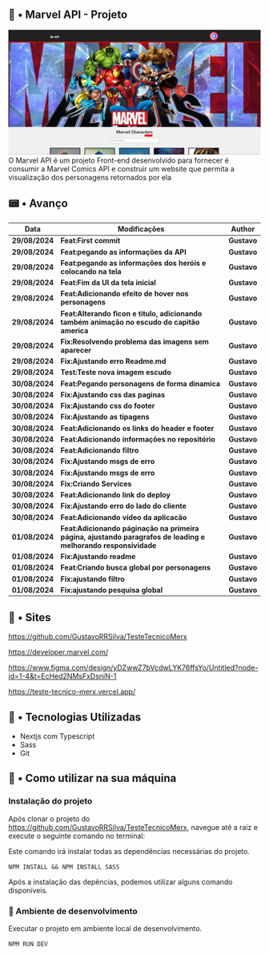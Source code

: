 ## 🧭 • Marvel API - Projeto
![Imagem Aplicação](image.png)
O Marvel API é um projeto Front-end desenvolvido para fornecer é consumir a Marvel Comics API e construir um website que permita a visualização dos personagens retornados por ela

## 📟 • Avanço 
| **Data** | **Modificações** | **Author** |
| --- | --- | --- | 
| **29/08/2024** | **Feat:First commit** | **Gustavo** |
| **29/08/2024** | **Feat:pegando as informações da API** | **Gustavo** |
| **29/08/2024** | **Feat:pegando as informações dos heróis e colocando na tela** | **Gustavo** |
| **29/08/2024** | **Feat:Fim da UI da tela inicial** | **Gustavo** |
| **29/08/2024** | **Feat:Adicionando efeito de hover nos personagens** | **Gustavo** |
| **29/08/2024** | **Feat:Alterando ficon e titulo, adicionando também animação no escudo do capitão america** | **Gustavo** |
| **29/08/2024** | **Fix:Resolvendo problema das imagens sem aparecer** | **Gustavo** |
| **29/08/2024** | **Fix:Ajustando erro Readme.md** | **Gustavo** |
| **29/08/2024** | **Test:Teste nova imagem escudo** | **Gustavo** |
| **30/08/2024** | **Feat:Pegando personagens de forma dinamica** | **Gustavo** |
| **30/08/2024** | **Fix:Ajustando css das paginas** | **Gustavo** |
| **30/08/2024** | **Fix:Ajustando css do footer** | **Gustavo** |
| **30/08/2024** | **Fix:Ajustando as tipagens** | **Gustavo** |
| **30/08/2024** | **Feat:Adicionando os links do header e footer** | **Gustavo** |
| **30/08/2024** | **Feat:Adicionando informações no repositório** | **Gustavo** |
| **30/08/2024** | **Feat:Adicionando filtro** | **Gustavo** |
| **30/08/2024** | **Fix:Ajustando msgs de erro** | **Gustavo** |
| **30/08/2024** | **Fix:Ajustando msgs de erro** | **Gustavo** |
| **30/08/2024** | **Fix:Criando Services** | **Gustavo** |
| **30/08/2024** | **Feat:Adicionando link do deploy** | **Gustavo** |
| **30/08/2024** | **Fix:Ajustando erro do lado do cliente** | **Gustavo** |
| **30/08/2024** | **Feat:Adicionando vídeo da aplicacão** | **Gustavo** |
| **01/08/2024** | **Feat:Adicionando páginação na primeira página, ajustando paragrafos de loading e melhorando responsividade** | **Gustavo** |
| **01/08/2024** | **Fix:Ajustando readme** | **Gustavo** |
| **01/08/2024** | **Feat:Criando busca global por personagens** | **Gustavo** |
| **01/08/2024** | **Fix:ajustando filtro** | **Gustavo** |
| **01/08/2024** | **Fix:ajustando pesquisa global** | **Gustavo** |
## 🎂 • Sites 

https://github.com/GustavoRRSilva/TesteTecnicoMerx

https://developer.marvel.com/

https://www.figma.com/design/yDZwwZ7bVcdwLYK76ffsYo/Untitled?node-id=1-4&t=EcHed2NMsFxDsniN-1

https://teste-tecnico-merx.vercel.app/

## 🎂 • Tecnologias Utilizadas
- Nextjs com Typescript
- Sass
- Git

## 🎂 • Como utilizar na sua máquina
### Instalação do projeto

Após clonar o projeto do https://github.com/GustavoRRSilva/TesteTecnicoMerx, navegue até a raiz e execute o seguinte comando no terminal:

Este comando irá instalar todas as dependências necessárias do projeto.
```
NPM INSTALL && NPM INSTALL SASS
```

Após a instalação das depências, podemos utilizar alguns comando disponíveis.

### :construction: Ambiente de desenvolvimento
Executar o projeto em ambiente local de desenvolvimento.
```
NPM RUN DEV
```
